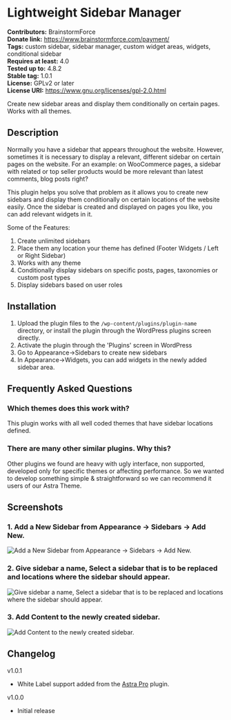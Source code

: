 # Lightweight Sidebar Manager #
**Contributors:** BrainstormForce  
**Donate link:** https://www.brainstormforce.com/payment/  
**Tags:** custom sidebar, sidebar manager, custom widget areas, widgets, conditional sidebar  
**Requires at least:** 4.0  
**Tested up to:** 4.8.2  
**Stable tag:** 1.0.1  
**License:** GPLv2 or later  
**License URI:** https://www.gnu.org/licenses/gpl-2.0.html  

Create new sidebar areas and display them conditionally on certain pages. Works with all themes.

## Description ##

Normally you have a sidebar that appears throughout the website. However, sometimes it is necessary to display a relevant, different sidebar on certain pages on the website. For an example: on WooCommerce pages, a sidebar with related or top seller products would be more relevant than latest comments, blog posts right?

This plugin helps you solve that problem as it allows you to create new sidebars and display them conditionally on certain locations of the website easily. Once the sidebar is created and displayed on pages you like, you can add relevant widgets in it.

Some of the Features:

1. Create unlimited sidebars
2. Place them any location your theme has defined (Footer Widgets / Left or Right Sidebar)
3. Works with any theme
4. Conditionally display sidebars on specific posts, pages, taxonomies or custom post types
5. Display sidebars based on user roles

## Installation ##

1. Upload the plugin files to the `/wp-content/plugins/plugin-name` directory, or install the plugin through the WordPress plugins screen directly.
2. Activate the plugin through the 'Plugins' screen in WordPress
3. Go to Appearance->Sidebars to create new sidebars
4. In Appearance->Widgets, you can add widgets in the newly added sidebar area.

## Frequently Asked Questions ##

### Which themes does this work with? ###

This plugin works with all well coded themes that have sidebar locations defined.

### There are many other similar plugins. Why this? ###

Other plugins we found are heavy with ugly interface, non supported, developed only for specific themes or affecting performance. So we wanted to develop something simple & straightforward so we can recommend it users of our Astra Theme.


## Screenshots ##

### 1. Add a New Sidebar from Appearance -> Sidebars -> Add New. ###
![Add a New Sidebar from Appearance -> Sidebars -> Add New.](http://ps.w.org/lightweight-sidebar-manager/assets/screenshot-1.png)

### 2. Give sidebar a name, Select a sidebar that is to be replaced and locations where the sidebar should appear. ###
![Give sidebar a name, Select a sidebar that is to be replaced and locations where the sidebar should appear.](http://ps.w.org/lightweight-sidebar-manager/assets/screenshot-2.png)

### 3. Add Content to the newly created sidebar. ###
![Add Content to the newly created sidebar.](http://ps.w.org/lightweight-sidebar-manager/assets/screenshot-3.png)



## Changelog ##

v1.0.1
* White Label support added from the [Astra Pro](https://wpastra.com/pro/) plugin.

v1.0.0
* Initial release